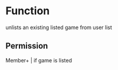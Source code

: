 # Function
unlists an existing listed game from user list

## Permission
Member+ | if game is listed
